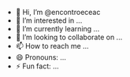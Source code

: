 - 👋 Hi, I’m @encontroeceac
- 👀 I’m interested in ...
- 🌱 I’m currently learning ...
- 💞️ I’m looking to collaborate on ...
- 📫 How to reach me ...
- 😄 Pronouns: ...
- ⚡ Fun fact: ...

<!---
encontroeceac/encontroeceac is a ✨ special ✨ repository because its `README.md` (this file) appears on your GitHub profile.
You can click the Preview link to take a look at your changes.
--->
